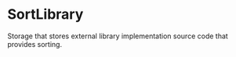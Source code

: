 # SortLibrary
Storage that stores external library implementation source code that provides sorting.

